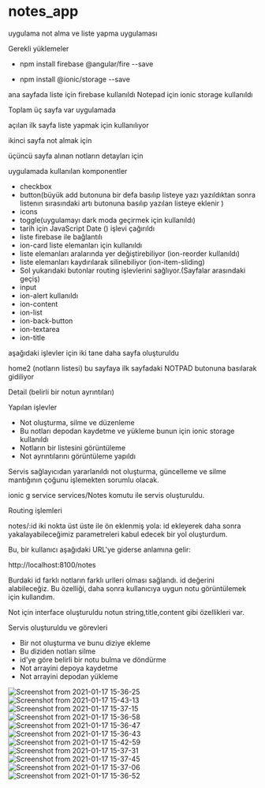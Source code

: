 # notes_app

uygulama not alma ve liste yapma uygulaması

Gerekli yüklemeler
* npm install firebase @angular/fire --save

* npm install @ionic/storage --save


ana sayfada liste için firebase kullanıldı
Notepad için ionic storage kullanıldı


Toplam üç sayfa var uygulamada

açılan ilk sayfa  liste yapmak için kullanılıyor

ikinci sayfa not almak için


üçüncü sayfa alınan notların detayları için

uygulamada kullanılan komponentler

* checkbox
* button(büyük add butonuna bir defa basılıp listeye yazı yazıldıktan sonra listenın sırasındaki artı butonuna basılıp yazılan listeye eklenir )
* icons
* toggle(uygulamayı dark moda geçirmek için kullanıldı)
* tarih için JavaScript Date () işlevi çağırıldı
* liste firebase ile bağlantılı
* ion-card liste elemanları için kullanıldı
* liste elemanları aralarında yer değiştirebiliyor (ion-reorder kullanıldı)
* liste elemanları kaydırılarak silinebiliyor (ion-item-sliding)
* Sol yukarıdaki butonlar routing işlevlerini sağlıyor.(Sayfalar arasındaki geçiş)
* input 
* ion-alert kullanıldı
* ion-content
* ion-list
* ion-back-button
* ion-textarea
* ion-title



aşağıdaki işlevler için iki tane daha sayfa oluşturuldu


home2 (notların listesi) bu sayfaya ilk sayfadaki NOTPAD butonuna basılarak gidiliyor


Detail (belirli bir notun ayrıntıları)


Yapılan işlevler
* Not oluşturma, silme ve düzenleme
* Bu notları depodan kaydetme ve yükleme bunun için ionic storage kullanıldı
* Notların bir listesini görüntüleme
* Not ayrıntılarını görüntüleme yapıldı





Servis sağlayıcıdan yararlanıldı not oluşturma, güncelleme ve silme mantığının çoğunu işlemekten sorumlu olacak.


ionic g service services/Notes komutu ile servis oluşturuldu.


Routing işlemleri

notes/:id iki nokta üst üste ile ön eklenmiş yola: id ekleyerek daha sonra yakalayabileceğimiz parametreleri kabul edecek bir yol oluşturdum.


Bu, bir kullanıcı aşağıdaki URL'ye giderse anlamına gelir:


http://localhost:8100/notes


Burdaki id farklı notların farklı urlleri olması sağlandı. id değerini alabileceğiz. Bu özelliği, daha sonra kullanıcıya uygun notu görüntülemek için kullandım.





Not için interface oluşturuldu notun string,title,content gibi özellikleri var.


Servis oluşturuldu ve görevleri
* Bir not oluşturma ve bunu diziye ekleme
* Bu diziden notları silme
* id'ye göre belirli bir notu bulma ve döndürme
* Not arrayini depoya kaydetme
* Not arrayini depodan yükleme









![Screenshot from 2021-01-17 15-36-25](https://user-images.githubusercontent.com/43969712/104844353-e30b0180-58e0-11eb-8560-0a2aa5e1f587.png)
![Screenshot from 2021-01-17 15-43-13](https://user-images.githubusercontent.com/43969712/104844354-e3a39800-58e0-11eb-8fb7-4ddc6f53fdee.png)
![Screenshot from 2021-01-17 15-37-15](https://user-images.githubusercontent.com/43969712/104844355-e43c2e80-58e0-11eb-9c0b-d9c9a861fe91.png)
![Screenshot from 2021-01-17 15-36-58](https://user-images.githubusercontent.com/43969712/104844356-e43c2e80-58e0-11eb-9a99-3647855fc574.png)
![Screenshot from 2021-01-17 15-36-47](https://user-images.githubusercontent.com/43969712/104844357-e4d4c500-58e0-11eb-8247-9c7ee93e103e.png)
![Screenshot from 2021-01-17 15-36-43](https://user-images.githubusercontent.com/43969712/104844358-e4d4c500-58e0-11eb-8513-347e4602e7ba.png)
![Screenshot from 2021-01-17 15-42-59](https://user-images.githubusercontent.com/43969712/104844360-e56d5b80-58e0-11eb-9821-f2132c71ffd6.png)
![Screenshot from 2021-01-17 15-37-31](https://user-images.githubusercontent.com/43969712/104844361-e56d5b80-58e0-11eb-8a84-3aab33ad9ec8.png)
![Screenshot from 2021-01-17 15-37-45](https://user-images.githubusercontent.com/43969712/104844362-e605f200-58e0-11eb-8dae-cbbaa2123d24.png)
![Screenshot from 2021-01-17 15-37-06](https://user-images.githubusercontent.com/43969712/104844363-e605f200-58e0-11eb-8460-4bb6c0baa7e2.png)
![Screenshot from 2021-01-17 15-36-52](https://user-images.githubusercontent.com/43969712/104844364-e69e8880-58e0-11eb-9cdb-bfa7f1c026d9.png)
